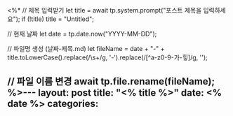 <%*
// 제목 입력받기
let title = await tp.system.prompt("포스트 제목을 입력하세요");
if (!title) title = "Untitled";

// 현재 날짜
let date = tp.date.now("YYYY-MM-DD");

// 파일명 생성 (날짜-제목.md)
let fileName = date + "-" + title.toLowerCase().replace(/\s+/g, '-').replace(/[^a-z0-9-가-힣]/g, '');

// 파일 이름 변경
await tp.file.rename(fileName);
%>---
layout: post
title: "<% title %>"
date: <% date %>
categories:
---

